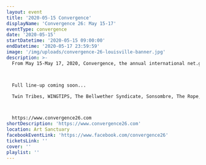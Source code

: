 ```yaml
---
layout: event
title: '2020-05-15 Convergence'
displayName: 'Convergence 26: May 15-17'
eventType: convergence
date: '2020-05-15'
startDatetime: '2020-05-15 09:00:00'
endDatetime: '2020-05-17 23:59:59'
image: '/img/uploads/convergence-26-louisville-banner.jpg'
description: >-
  From May 15-May 17, 2020, Convergence, the annual international net.goth festival, finally lands in Louisville, KY.



  Full line-up coming soon...

  Twin Tribes, WINGTIPS, The Bellwether Syndicate, Sonsombre, The Rope, The Kentucky Vampires, Scary Black, Vyva Melinkolya, and more to be announced.



  https://www.convergence26.com
shortDescription: 'https://www.convergence26.com'
location: Art Sanctuary
facebookEventLink: 'https://www.facebook.com/convergence26'
ticketsLink: ''
cover: ''
playlist: ''
---
```

